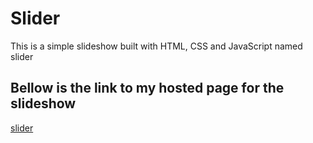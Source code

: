 # Slider
This is a simple slideshow built with HTML, CSS and JavaScript named slider

## Bellow is the link to my hosted page for the slideshow
[slider](https://resilient-palmier-48da80.netlify.app/)
